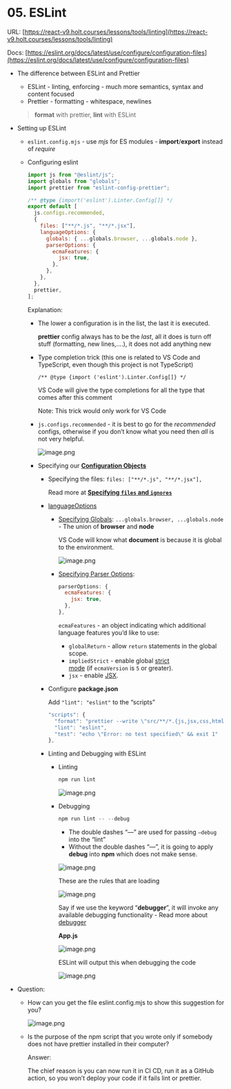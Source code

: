 # 05. ESLint

URL: [https://react-v9.holt.courses/lessons/tools/linting](https://react-v9.holt.courses/lessons/tools/linting)

Docs: [https://eslint.org/docs/latest/use/configure/configuration-files](https://eslint.org/docs/latest/use/configure/configuration-files)

- The difference between ESLint and Prettier
    - ESLint - linting, enforcing - much more semantics, syntax and content focused
    - Prettier - formatting - whitespace, newlines
    
    > **format** with prettier, **lint** with ESLint
    > 
- Setting up ESLint
    - `eslint.config.mjs` - use *mjs* for ES modules - **import**/**export** instead of *require*
    - Configuring eslint
        
        ```jsx
        import js from "@eslint/js";
        import globals from "globals";
        import prettier from "eslint-config-prettier";
        
        /** @type {import('eslint').Linter.Config[]} */
        export default [
          js.configs.recommended,
          {
            files: ["**/*.js", "**/*.jsx"],
            languageOptions: {
              globals: { ...globals.browser, ...globals.node },
              parserOptions: {
                ecmaFeatures: {
                  jsx: true,
                },
              },
            },
          },
          prettier,
        ];
        ```
        
        Explanation:
        
        - The lower a configuration is in the list, the last it is executed.
            
            **prettier** config always has to be the *last*, all it does is turn off stuff (formatting, new lines,….), it does not add anything new
            
        - Type completion trick (this one is related to VS Code and TypeScript, even though this project is not TypeScript)
            
            `/** @type {import ('eslint').Linter.Config[]} */` 
            
            VS Code will give the type completions for all the type that comes after this comment
            
            Note: This trick would only work for VS Code
            
        - `js.configs.recommended`  - it is best to go for the *recommended* configs, otherwise if you don’t know what you need then *all* is not very helpful.
            
            ![image.png](./image/image_01.png)
            
        - Specifying our [**Configuration Objects**](https://eslint.org/docs/latest/use/configure/configuration-files#configuration-objects)
            - Specifying the files: `files: ["**/*.js", "**/*.jsx"],`
                
                Read more at [**Specifying `files` and `ignores`**](https://eslint.org/docs/latest/use/configure/configuration-files#specifying-files-and-ignores)
                
            - [languageOptions](https://eslint.org/docs/latest/use/configure/language-options)
                - [Specifying Globals](https://eslint.org/docs/latest/use/configure/language-options#specifying-globals): `...globals.browser, ...globals.node`  - The union of **browser** and **node**
                    
                    VS Code will know what **document** is because it is global to the environment.
                    
                    ![image.png](./image/image_02.png)
                    
                - [Specifying Parser Options](https://eslint.org/docs/latest/use/configure/language-options#specifying-parser-options):
                    
                    ```jsx
                    parserOptions: {
                      ecmaFeatures: {
                        jsx: true,
                      },
                    },
                    ```
                    
                    `ecmaFeatures` - an object indicating which additional language features you’d like to use:
                    
                    - `globalReturn` - allow `return` statements in the global scope.
                    - `impliedStrict` - enable global [strict mode](https://developer.mozilla.org/en-US/docs/Web/JavaScript/Reference/Strict_mode) (if `ecmaVersion` is `5` or greater).
                    - `jsx` - enable [JSX](https://facebook.github.io/jsx/).
            - Configure **package.json**
                
                Add `"lint": "eslint"`  to the “scripts”
                
                ```jsx
                "scripts": {
                  "format": "prettier --write \"src/**/*.{js,jsx,css,html}\"",
                  "lint": "eslint",
                  "test": "echo \"Error: no test specified\" && exit 1"
                },
                ```
                
            - Linting and Debugging with ESLint
                - Linting
                    
                    ```jsx
                    npm run lint
                    ```
                    
                    ![image.png](./image/image_03.png)
                    
                - Debugging
                    
                    ```jsx
                    npm run lint -- --debug
                    ```
                    
                    - The double dashes “—” are used for passing `—debug`  into the “lint”
                    - Without the double dashes “—”, it is going to apply **debug** into **npm** which does not make sense.
                    
                    ![image.png](./image/image_04.png)
                    
                    These are the rules that are loading
                    
                    ![image.png](./image/image_05.png)
                    
                    Say if we use the keyword “**debugger**”, it will invoke any available debugging functionality - Read more about [debugger](https://developer.mozilla.org/en-US/docs/Web/JavaScript/Reference/Statements/debugger)
                    
                    **App.js**
                    
                    ![image.png](./image/image_06.png)
                    
                    ESLint will output this when debugging the code
                    
                    ![image.png](./image/image_07.png)
                    
- Question:
    - How can you get the file eslint.config.mjs to show this suggestion for you?
        
        ![image.png](./image/image_08.png)
        
    - Is the purpose of the npm script that you wrote only if somebody does not have prettier installed in their computer?
        
        Answer:
        
        The chief reason is you can now run it in CI CD, run it as a GitHub action, so you won’t deploy your code if it fails lint or prettier.